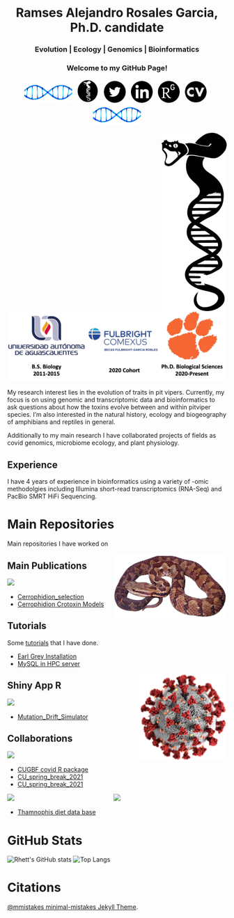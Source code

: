 <div align="center">
<center>
	<h1>Ramses Alejandro Rosales Garcia, Ph.D. candidate</h1>
	<h3>Evolution | Ecology | Genomics | Bioinformatics</h3>
	<h3>Welcome to my GitHub Page!</h3>
	<img src="media/dna.gif" width=110>
	&nbsp
	<a href="https://www.parkinsonlab.com"><img src="media/logos/ParkinsonLab_circle.png" width=50></a>
	&nbsp
	<a href="https://twitter.com/RamsesRosales11"><img src="media/logos/Twitter.png" width=50></a>
	&nbsp
	<a href="https://www.linkedin.com/in/ramses-alejandro-rosales-garcía-a11ba9a2"><img src="media/logos/LinkedIn.png" width=50></a>
	&nbsp
	<a href="https://www.researchgate.net/profile/Ramses-Rosales-Garcia"><img src="media/logos/researchgate_logo.png" width=50></a>
	&nbsp
	<a href="https://drive.google.com/file/d/122RJ_NRG17y3gXibLLW7Ro7cYDuOUvJT/view?usp=sharing"><img src="media/logos/CV.png" width=50></a>
	&nbsp
	<img src="media/dna.gif" width=110>
</center>
</div>



<a href="https://www.parkinsonlab.com/"><img align="right" src="media/logos/ParkinsonLab_black.png" width=150></a>
<img src="media/logos/UniversityLogos.png" width=600>

My research interest lies in the evolution of traits in pit vipers. Currently, my focus is on using genomic and transcriptomic data and bioinformatics to ask questions about how the toxins evolve between and within pitviper species. I’m also interested in the natural history, ecology and biogeography of amphibians and reptiles in general. 

Additionally to my main research I have collaborated projects of fields as covid genomics, microbiome ecology, and plant physiology.

## Experience
I have 4 years of experience in bioinformatics using a variety of -omic methodolgies including Illumina short-read transcriptomics (RNA-Seq) and PacBio SMRT HiFi Sequencing.

# Main Repositories

Main repositories I have worked on

<a href="media/pictures/Cgodm.png"><img align="right" src="media/pictures/Cgodm.png" width=260></a>

## Main Publications

[![](https://img.shields.io/badge/Citation-Journal%20of%20Molecular%20Evolution-blue)](https://doi.org/10.1007/s00239-023-10115-2)
- [Cerrophidion_selection](https://github.com/RamsesRosales/Cerrophidion_Selection) 
- [Cerrophidion Crotoxin Models](https://github.com/RamsesRosales/ModelCrotA)


## Tutorials
Some [tutorials](https://github.com/RamsesRosales/Tutorials/tree/main) that I have done.
- [Earl Grey Installation](https://github.com/RamsesRosales/Tutorials/blob/main/EarlGrey/README.md)
- [MySQL in HPC server](https://github.com/RamsesRosales/Tutorials/blob/main/mysqld/README.md)

<a href="media/pictures/Covid19.png"><img align="right" src="media/pictures/Covid19.png" width=200></a>

## Shiny App R

[![](https://img.shields.io/badge/shinyapps.io-Mutation--Drift%20Simutator-blue)](https://ramsesrosales.shinyapps.io/mutation_drift_simulator/)
- [Mutation_Drift_Simulator](https://github.com/RamsesRosales/Mutation_Drift_Simulator)


## Collaborations



[![](https://img.shields.io/badge/Citation-Plos--One-blue)](https://doi.org/10.1371/journal.pone.0301225)
- [CUGBF covid R package](https://github.com/CUGBF/deidentifiedDB)
- [CU_spring_break_2021](https://github.com/CUGBF/CU_spring_break_2021)
- [CU_spring_break_2021](https://github.com/CUGBF/CU_spring_break_2022)

<a href="media/pictures/Tsir.png"><img align="right" src="media/pictures/Tsir.png" width=260></a>

[![](https://img.shields.io/badge/Citation-Journal%20of%20Herpetology-blue)](https://doi.org/10.1670/23-048)
- [Thamnophis diet data base](https://github.com/theptin/Thamnophis-GloBI)



# GitHub Stats
![Rhett's GitHub stats](https://github-readme-stats.vercel.app/api?username=RamsesRosales&show_icons=true)
![Top Langs](https://github-readme-stats.vercel.app/api/top-langs/?username=RamsesRosales&hide=html,jupyter%20notebook,javascript&layout=compact&langs_count=10)

# Citations
[@mmistakes minimal-mistakes Jekyll Theme](https://github.com/mmistakes/minimal-mistakes).
<!--
**RhettRautsaw/RhettRautsaw** is a ✨ _special_ ✨ repository because its `README.md` (this file) appears on your GitHub profile.

Here are some ideas to get you started:

- 🔭 I’m currently working on ...
- 🌱 I’m currently learning ...
- 👯 I’m looking to collaborate on ...
- 🤔 I’m looking for help with ...
- 💬 Ask me about ...
- 📫 How to reach me: ...
- 😄 Pronouns: ...
- ⚡ Fun fact: ...
-->
